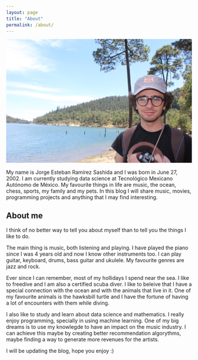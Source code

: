 ```yaml
---
layout: page
title: "About"
permalink: /about/
---
```


![me](/assets/elcachorrohumano.JPG)

My name is Jorge Esteban Ramírez Sashida and I was born in June 27, 2002. I am currently studying data science at Tecnológico Mexicano Autónomo de México. My favourite things in life are music, the ocean, chess, sports, my family and my pets. In this blog I will share music, movies, programming projects and anything that I may find interesting.

## About me

I think of no better way to tell you about myself than to tell you the things I like to do.

The main thing is music, both listening and playing. I have played the piano since I was 4 years old and now I know other instruments too. I can play guitar, keyboard, drums, bass guitar and ukulele. My favourite genres are jazz and rock.

Ever since I can remember, most of my hollidays I spend near the sea. I like to freedive and I am also a certified scuba diver. I like to beleive that I have a special connection with the ocean and with the animals that live in it. One of my favourite animals is the hawksbill turtle and I have the fortune of having a lot of encounters with them while diving.

I also like to study and learn about data science and mathematics. I really enjoy programming, specially in using machine learning. One of my big dreams is to use my knowlegde to have an impact on the music industry. I can achieve this maybe by creating better recommendation algorythms, maybe finding a way to generate more revenues for the artists.

I will be updating the blog, hope you enjoy :)


